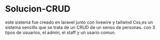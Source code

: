 # Solucion-CRUD

este sistema fue creado en laravel junto con livewire y tailwind Css,es un  sistema  sencillo que se trata de un CRUD de un senso de personas. con 3 tipos de usuarios, el admin, el staff y un usario comun.
